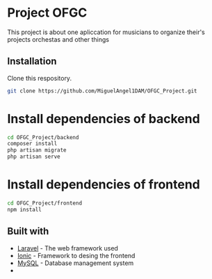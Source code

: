 # Project OFGC

This project is about one apliccation for musicians to organize their's projects orchestas and other things

## Installation

Clone this respository.
```bash
git clone https://github.com/MiguelAngel1DAM/OFGC_Project.git
```

# Install dependencies of backend
```bash
cd OFGC_Project/backend
composer install
php artisan migrate
php artisan serve
```

# Install dependencies of frontend

```bash
cd OFGC_Project/frontend
npm install
```

## Built with
- [Laravel](https://laravel.com/) - The web framework used
- [Ionic](https://ionicframework.com/) - Framework to desing the frontend
- [MySQL](https://www.mysql.com/) - Database management system
-